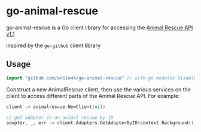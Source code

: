 # go-animal-rescue

go-animal-rescue is a Go client library for accessing the [Animal Rescue API v1.1](https://github.com/anGie44/animal-rescue/tree/v1.1)

inspired by the `go-github` client library

## Usage ##

```go
import "github.com/anGie44/go-animal-rescue" // with go modules disabled
```

Construct a new AnimalRescue client, then use the various services on the client to
access different parts of the Animal Rescue API. For example:

```go
client := animalrescue.NewClient(nil)

// get adopter in an animal rescue by ID
adopter, _, err := client.Adopters.GetAdopterByID(context.Background(), 111)
```
